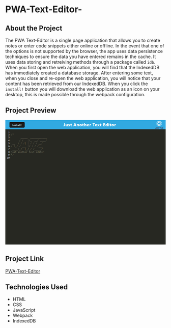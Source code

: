 # PWA-Text-Editor-

## About the Project 
The PWA Text-Editor is a single page application that allows you to create notes or enter code snippets either online or offline. In the event that one of the options is not supported by the browser, the app uses data persistence techniques to ensure the data you have entered remains in the cache. It uses data storing and retreiving methods through a package called `idb`. When you first open the web application, you will find that the IndexedDB has immediately created a database storage. After entering some text, when you close and re-open the web application, you will notice that your content has been retrieved from our IndexedDB. When you click the `install!` button you will download the web application as an icon on your desktop, this is made possible through the webpack configuration.

## Project Preview
![Jate](/client/src/images/jate.png)

## Project Link
[PWA-Text-Editor](https://estilbee-text-editor-pwa.herokuapp.com/)

## Technologies Used 
- HTML
- CSS
- JavaScript
- Webpack
- IndexedDB
